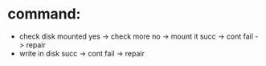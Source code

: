 # command:
  * check disk mounted
    yes -> check more
    no  -> mount it
      succ -> cont
      fail -> repair
  * write in disk
    succ -> cont
    fail -> repair

